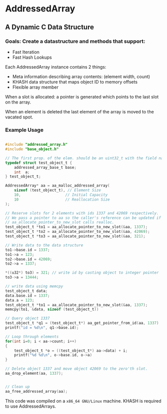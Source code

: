 # AddressedArray

## A Dynamic C Data Structure

### Goals: Create a datastructure and methods that support:
 - Fast Iteration
 - Fast Hash Lookups

Each AddressedArray instance contains 2 things:
 - Meta information describing array contents: (element width, count)
 - KHASH data structure that maps object ID to memory offsets
 - Flexible array member

When a slot is allocated: a pointer is generated which points to the last slot on the array.

When an element is deleted the last element of the array is moved to the vacated spot.


### Example Usage

```c

#include "addressed_array.h"
#include "base_object.h"

// The first prop. of the elem. should be an uint32_t with the field name "id".
typedef struct test_object_t {
    addressed_array_base_t base;
    int  a;
} test_object_t;

AddressedArray* aa = aa_malloc_addressed_array(
    sizeof (test_object_t), // Element Size
    10,                    // Initial Capacity
    10                     // Reallocation Size
);

// Reserve slots for 2 elements with ids 1337 and 42069 respectively.
// We pass a pointer to aa so the caller's reference can be updated if
// aa_allocate_pointer_to_new_slot calls realloc.
test_object_t *to1 = aa_allocate_pointer_to_new_slot(&aa, 1337);
test_object_t *to2 = aa_allocate_pointer_to_new_slot(&aa, 42069);
test_object_t *to3 = aa_allocate_pointer_to_new_slot(&aa, 321);

// Write data to the data structure
to1->base.id = 1337;
to1->a = 123;
to2->base.id = 42069;
to2->a = 1337;

*((u32*) to3) = 321; // write id by casting object to integer pointer
to3->a = 13444;

// write data using memcpy
test_object_t data;
data.base.id = 1337;
data.a = 123;
test_object_t *to1 = aa_allocate_pointer_to_new_slot(&aa, 1337);
memcpy(to1, &data, sizeof (test_object_t))

// Query object 1337
test_object_t *q1 = (test_object_t*) aa_get_pointer_from_id(aa, 1337)
printf("id = %d\n", q1->base.id);

// Loop through elements
for(int i=0; i < aa->count; i++)
{
    test_object_t *o = ((test_object_t*) aa->data) + i;
    printf("%d %d\n", o->base.id, o->a)
}

// Delete object 1337 and move object 42069 to the zero'th slot.
aa_drop_element(aa, 1337);


// Clean up
aa_free_addressed_array(aa);

```

This code was compiled on a `x86_64 GNU/Linux` machine. KHASH is required to use AddressedArrays.

